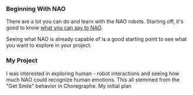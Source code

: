 ### Beginning With NAO
There are a lot you can do and learn with the NAO robots. Starting off, it's good to know [what you can say to NAO](http://doc.aldebaran.com/2-8/family/nao_user_guide/basic_channel_conversation_nao.html).

Seeing what NAO is already capable of is a good starting point to see what you want to explore in your project.

### My Project
I was interested in exploring human - robot interactions and seeing how much NAO could recognize human emotions.  This all stemmed from the "Get Smile" behavior in Choregraphe.  My initial plan 
